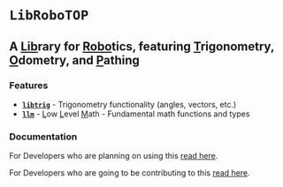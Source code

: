 # `LibRoboTOP`

## A <ins>**Lib**</ins>rary for <ins>**Robo**</ins>tics, featuring <ins>**T**</ins>rigonometry, <ins>**O**</ins>dometry, and <ins>**P**</ins>athing

### Features

- **[`libtrig`](./libs/libtrig//)** - Trigonometry functionality (angles, vectors, etc.)
- **[`llm`](./libs/llm/)** - <ins>L</ins>ow <ins>L</ins>evel <ins>M</ins>ath - Fundamental math functions and types

### Documentation

For Developers who are planning on using this [read here](./docs/GUIDE.md).

For Developers who are going to be contributing to this [read here](./docs/CONTRIBUTING.md).
